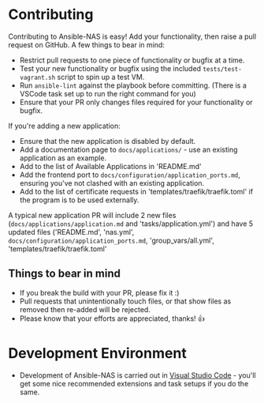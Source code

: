 # Contributing

Contributing to Ansible-NAS is easy! Add your functionality, then raise a pull request on GitHub. A few things to bear in mind:

* Restrict pull requests to one piece of functionality or bugfix at a time.
* Test your new functionality or bugfix using the included `tests/test-vagrant.sh` script to spin up a test VM.
* Run `ansible-lint` against the playbook before committing. (There is a VSCode task set up to run the right command for you)
* Ensure that your PR only changes files required for your functionality or bugfix.

If you're adding a new application:

* Ensure that the new application is disabled by default.
* Add a documentation page to `docs/applications/` - use an existing application as an example.
* Add to the list of Available Applications in 'README.md'
* Add the frontend port to `docs/configuration/application_ports.md`, ensuring you've not clashed with an existing application.
* Add to the list of certificate requests in 'templates/traefik/traefik.toml' if the program is to be used externally.

A typical new application PR will include 2 new files (`docs/applications/application.md` and 'tasks/application.yml') and have 5 updated files ('README.md', 'nas.yml', `docs/configuration/application_ports.md`, 'group_vars/all.yml', 'templates/traefik/traefik.toml'

## Things to bear in mind

* If you break the build with your PR, please fix it :)
* Pull requests that unintentionally touch files, or that show files as removed then re-added will be rejected.
* Please know that your efforts are appreciated, thanks! :+1:

# Development Environment

* Development of Ansible-NAS is carried out in [Visual Studio Code](https://code.visualstudio.com/) - you'll get some nice
recommended extensions and task setups if you do the same.
